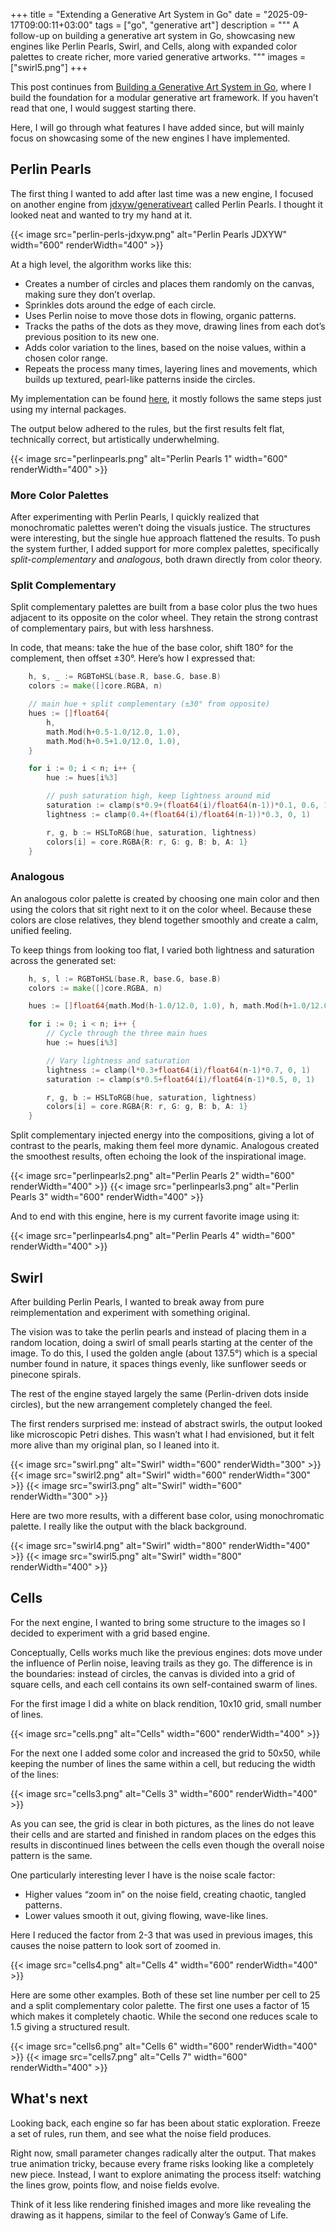 +++
title = "Extending a Generative Art System in Go" 
date = "2025-09-17T09:00:11+03:00"
tags = ["go", "generative art"] 
description = """
A follow-up on building a generative art system in Go, showcasing new engines like Perlin Pearls, Swirl, and Cells, along with expanded color palettes to create richer, more varied generative artworks.
"""
images = ["swirl5.png"]
+++

This post continues from [Building a Generative Art System in Go](https://mamonas.dev/posts/building-a-generative-art-system-in-go/), where I build the foundation for a modular generative art framework. If you haven’t read that one, I would suggest starting there.

Here, I will go through what features I have added since, but will mainly focus on showcasing some of the new engines I have implemented.

## Perlin Pearls

The first thing I wanted to add after last time was a new engine, I focused on another engine from [jdxyw/generativeart](https://github.com/jdxyw/generativeart/) called Perlin Pearls. I thought it looked neat and wanted to try my hand at it.

<div class="image-row">
  {{< image src="perlin-perls-jdxyw.png" alt="Perlin Pearls JDXYW" width="600" renderWidth="400" >}}
</div>

At a high level, the algorithm works like this:
- Creates a number of circles and places them randomly on the canvas, making sure they don’t overlap.
- Sprinkles dots around the edge of each circle.
- Uses Perlin noise to move those dots in flowing, organic patterns.
- Tracks the paths of the dots as they move, drawing lines from each dot’s previous position to its new one.
- Adds color variation to the lines, based on the noise values, within a chosen color range.
- Repeats the process many times, layering lines and movements, which builds up textured, pearl-like patterns inside the circles.

My implementation can be found [here](https://github.com/KonMam/go-genart), it mostly follows the same steps just using my internal packages.

The output below adhered to the rules, but the first results felt flat, technically correct, but artistically underwhelming.

<div class="image-row">
  {{< image src="perlinpearls.png" alt="Perlin Pearls 1" width="600" renderWidth="400" >}}
</div>

### More Color Palettes

After experimenting with Perlin Pearls, I quickly realized that monochromatic palettes weren’t doing the visuals justice. The structures were interesting, but the single hue approach flattened the results. To push the system further, I added support for more complex palettes, specifically *split-complementary* and *analogous*, both drawn directly from color theory.

### Split Complementary

Split complementary palettes are built from a base color plus the two hues adjacent to its opposite on the color wheel. They retain the strong contrast of complementary pairs, but with less harshness.

In code, that means: take the hue of the base color, shift 180° for the complement, then offset ±30°. Here’s how I expressed that:
```go
	h, s, _ := RGBToHSL(base.R, base.G, base.B)
	colors := make([]core.RGBA, n)

	// main hue + split complementary (±30° from opposite)
	hues := []float64{
		h,
		math.Mod(h+0.5-1.0/12.0, 1.0),
		math.Mod(h+0.5+1.0/12.0, 1.0),
	}

	for i := 0; i < n; i++ {
		hue := hues[i%3]

		// push saturation high, keep lightness around mid
		saturation := clamp(s*0.9+(float64(i)/float64(n-1))*0.1, 0.6, 1.0)
		lightness := clamp(0.4+(float64(i)/float64(n-1))*0.3, 0, 1)

		r, g, b := HSLToRGB(hue, saturation, lightness)
		colors[i] = core.RGBA{R: r, G: g, B: b, A: 1}
	}
```

### Analogous

An analogous color palette is created by choosing one main color and then using the colors that sit right next to it on the color wheel. Because these colors are close relatives, they blend together smoothly and create a calm, unified feeling.

To keep things from looking too flat, I varied both lightness and saturation across the generated set:
```go
	h, s, l := RGBToHSL(base.R, base.G, base.B)
	colors := make([]core.RGBA, n)

	hues := []float64{math.Mod(h-1.0/12.0, 1.0), h, math.Mod(h+1.0/12.0, 1.0)}

	for i := 0; i < n; i++ {
		// Cycle through the three main hues
		hue := hues[i%3]

		// Vary lightness and saturation
		lightness := clamp(l*0.3+float64(i)/float64(n-1)*0.7, 0, 1)
		saturation := clamp(s*0.5+float64(i)/float64(n-1)*0.5, 0, 1)

		r, g, b := HSLToRGB(hue, saturation, lightness)
		colors[i] = core.RGBA{R: r, G: g, B: b, A: 1}
	}
```


Split complementary injected energy into the compositions, giving a lot of contrast to the pearls, making them feel more dynamic. Analogous created the smoothest results, often echoing the look of the inspirational image.
<div class="image-row">
  {{< image src="perlinpearls2.png" alt="Perlin Pearls 2" width="600" renderWidth="400" >}}
  {{< image src="perlinpearls3.png" alt="Perlin Pearls 3" width="600" renderWidth="400" >}}
</div>

And to end with this engine, here is my current favorite image using it:
<div class="image-row">
  {{< image src="perlinpearls4.png" alt="Perlin Pearls 4" width="600" renderWidth="400" >}}
</div>

## Swirl

After building Perlin Pearls, I wanted to break away from pure reimplementation and experiment with something original.

The vision was to take the perlin pearls and instead of placing them in a random location, doing a swirl of small pearls starting at the center of the image. To do this, I used the golden angle (about 137.5°) which is a special number found in nature, it spaces things evenly, like sunflower seeds or pinecone spirals.

The rest of the engine stayed largely the same (Perlin-driven dots inside circles), but the new arrangement completely changed the feel.

The first renders surprised me: instead of abstract swirls, the output looked like microscopic Petri dishes. This wasn’t what I had envisioned, but it felt more alive than my original plan, so I leaned into it.
<div class="image-row">
  {{< image src="swirl.png" alt="Swirl" width="600" renderWidth="300" >}}
  {{< image src="swirl2.png" alt="Swirl" width="600" renderWidth="300" >}}
  {{< image src="swirl3.png" alt="Swirl" width="600" renderWidth="300" >}}
</div>

Here are two more results, with a different base color, using monochromatic palette. I really like the output with the black background.
<div class="image-row">
  {{< image src="swirl4.png" alt="Swirl" width="800" renderWidth="400" >}}
  {{< image src="swirl5.png" alt="Swirl" width="800" renderWidth="400" >}}
</div>

## Cells

For the next engine, I wanted to bring some structure to the images so I decided to experiment with a grid based engine.

Conceptually, Cells works much like the previous engines: dots move under the influence of Perlin noise, leaving trails as they go. The difference is in the boundaries: instead of circles, the canvas is divided into a grid of square cells, and each cell contains its own self-contained swarm of lines.

For the first image I did a white on black rendition, 10x10 grid, small number of lines.
<div class="image-row">
  {{< image src="cells.png" alt="Cells" width="600" renderWidth="400" >}}
</div>

For the next one I added some color and increased the grid to 50x50, while keeping the number of lines the same within a cell, but reducing the width of the lines:
<div class="image-row">
  {{< image src="cells3.png" alt="Cells 3" width="600" renderWidth="400" >}}
</div>

As you can see, the grid is clear in both pictures, as the lines do not leave their cells and are started and finished in random places on the edges this results in discontinued lines between the cells even though the overall noise pattern is the same.

One particularly interesting lever I have is the noise scale factor:
* Higher values “zoom in” on the noise field, creating chaotic, tangled patterns.
* Lower values smooth it out, giving flowing, wave-like lines.

Here I reduced the factor from 2-3 that was used in previous images, this causes the noise pattern to look sort of zoomed in.
<div class="image-row">
  {{< image src="cells4.png" alt="Cells 4" width="600" renderWidth="400" >}}
</div>

Here are some other examples. Both of these set line number per cell to 25 and a split complementary color palette. The first one uses a factor of 15 which makes it completely chaotic. While the second one reduces scale to 1.5 giving a structured result.
<div class="image-row">
  {{< image src="cells6.png" alt="Cells 6" width="600" renderWidth="400" >}}
  {{< image src="cells7.png" alt="Cells 7" width="600" renderWidth="400" >}}
</div>

## What's next

Looking back, each engine so far has been about static exploration. Freeze a set of rules, run them, and see what the noise field produces.

Right now, small parameter changes radically alter the output. That makes true animation tricky, because every frame risks looking like a completely new piece. Instead, I want to explore animating the process itself: watching the lines grow, points flow, and noise fields evolve.

Think of it less like rendering finished images and more like revealing the drawing as it happens, similar to the feel of Conway’s Game of Life.
